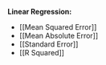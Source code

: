 **Linear Regression:**

- [[Mean Squared Error]]
- [[Mean Absolute Error]]
- [[Standard Error]]
- [[R Squared]]